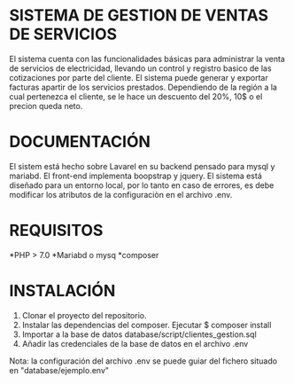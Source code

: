 # SISTEMA DE GESTION DE VENTAS DE SERVICIOS
El sistema cuenta con las funcionalidades básicas para administrar la venta de servicios de electricidad, llevando un control y registro basico de las cotizaciones por parte del cliente.
El sistema puede generar y exportar facturas apartir de los servicios prestados.
Dependiendo de la región a la cual pertenezca el cliente, se le hace un descuento del 20%, 10$ o el precion queda neto.

# DOCUMENTACIÓN
El sistem está hecho sobre Lavarel en su backend pensado para mysql y mariabd. El front-end implementa boopstrap y jquery.
El sistema está diseñado para un entorno local, por lo tanto en caso de errores, es debe modificar los atributos de la configuraciòn en el archivo .env.

# REQUISITOS
*PHP > 7.0
*Mariabd o mysq
*composer

# INSTALACIÓN

1. Clonar el proyecto del repositorio.
2. Instalar las dependencias del composer. Ejecutar $ composer install
3. Importar a la base de datos database/script/clientes_gestion.sql
4. Añadir las credenciales de la base de datos en el archivo .env

Nota: la configuración del archivo .env se puede guiar del fichero situado en "database/ejemplo.env" 




